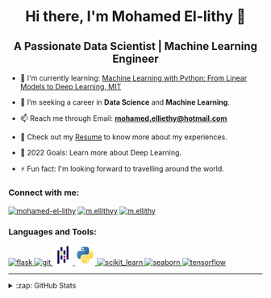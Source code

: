 <h1 align='center'> Hi there, I'm Mohamed El-lithy 👋</h1>
<h2 align= 'center'> A Passionate Data Scientist | Machine Learning Engineer</h2>

- 🔭 I'm currently learning: [Machine Learning with Python: From Linear Models to Deep Learning, MIT](https://www.edx.org/course/machine-learning-with-python-from-linear-models-to) 

- 🤔 I’m seeking a career in **Data Science** and **Machine Learning**.

- 📫 Reach me through Email: **mohamed.elliethy@hotmail.com**

- 📄 Check out my [Resume](https://drive.google.com/file/d/15F-2fiLa2EBMnEPqKc9wvadu5vDkbBKl/view?usp=sharing) to know more about my experiences.

- 🥅 2022 Goals: Learn more about Deep Learning.

- ⚡ Fun fact: I'm looking forward to travelling around the world.


<h3 align="left">Connect with me:</h3>
<p align="left">
<a href="https://linkedin.com/in/mohamed-el-lithy" target="blank"><img align="center" src="https://raw.githubusercontent.com/rahuldkjain/github-profile-readme-generator/master/src/images/icons/Social/linked-in-alt.svg" alt="mohamed-el-lithy" height="30" width="40" /></a>
<a href="https://fb.com/m.ellithyy" target="blank"><img align="center" src="https://raw.githubusercontent.com/rahuldkjain/github-profile-readme-generator/master/src/images/icons/Social/facebook.svg" alt="m.ellithyy" height="30" width="40" /></a>
<a href="https://instagram.com/m.ellithy" target="blank"><img align="center" src="https://raw.githubusercontent.com/rahuldkjain/github-profile-readme-generator/master/src/images/icons/Social/instagram.svg" alt="m.ellithy" height="30" width="40" /></a>
</p>


<h3 align="left">Languages and Tools:</h3>
<p align="left"> <a href="https://flask.palletsprojects.com/" target="_blank" rel="noreferrer"> <img src="https://www.vectorlogo.zone/logos/pocoo_flask/pocoo_flask-icon.svg" alt="flask" width="40" height="40"/> </a> <a href="https://git-scm.com/" target="_blank" rel="noreferrer"> <img src="https://www.vectorlogo.zone/logos/git-scm/git-scm-icon.svg" alt="git" width="40" height="40"/> </a> <a href="https://pandas.pydata.org/" target="_blank" rel="noreferrer"> <img src="https://raw.githubusercontent.com/devicons/devicon/2ae2a900d2f041da66e950e4d48052658d850630/icons/pandas/pandas-original.svg" alt="pandas" width="40" height="40"/> </a> <a href="https://www.python.org" target="_blank" rel="noreferrer"> <img src="https://raw.githubusercontent.com/devicons/devicon/master/icons/python/python-original.svg" alt="python" width="40" height="40"/> </a> <a href="https://scikit-learn.org/" target="_blank" rel="noreferrer"> <img src="https://upload.wikimedia.org/wikipedia/commons/0/05/Scikit_learn_logo_small.svg" alt="scikit_learn" width="40" height="40"/> </a> <a href="https://seaborn.pydata.org/" target="_blank" rel="noreferrer"> <img src="https://seaborn.pydata.org/_images/logo-mark-lightbg.svg" alt="seaborn" width="40" height="40"/> </a> <a href="https://www.tensorflow.org" target="_blank" rel="noreferrer"> <img src="https://www.vectorlogo.zone/logos/tensorflow/tensorflow-icon.svg" alt="tensorflow" width="40" height="40"/> </a> </p>


---

<details>
  <summary>:zap: GitHub Stats</summary>
  <img align="left" src="https://github-readme-stats.vercel.app/api?username=mellithyy&show_icons=true&locale=en" alt="mellithyy"/>
</details>
